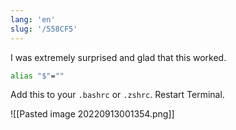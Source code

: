 ```yaml
---
lang: 'en'
slug: '/558CF5'
---
```


I was extremely surprised and glad that this worked.

```bash
alias "$"=""
```

Add this to your `.bashrc` or `.zshrc`. Restart Terminal.

![[Pasted image 20220913001354.png]]
